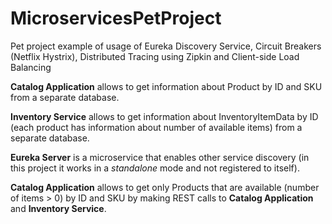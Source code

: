 # MicroservicesPetProject
Pet project example of usage of Eureka Discovery Service, Circuit Breakers (Netflix Hystrix), Distributed Tracing using Zipkin and Client-side Load Balancing

__Catalog Application__ allows to get information about Product by ID and SKU from a separate database.

__Inventory Service__ allows to get information about InventoryItemData by ID (each product has information about number of available items) from a separate database.

__Eureka Server__ is a microservice that enables other service discovery (in this project it works in a _standalone_ mode and not registered to itself).

__Catalog Application__ allows to get only Products that are available (number of items > 0) by ID and SKU by making REST calls to __Catalog Application__ and __Inventory Service__.
